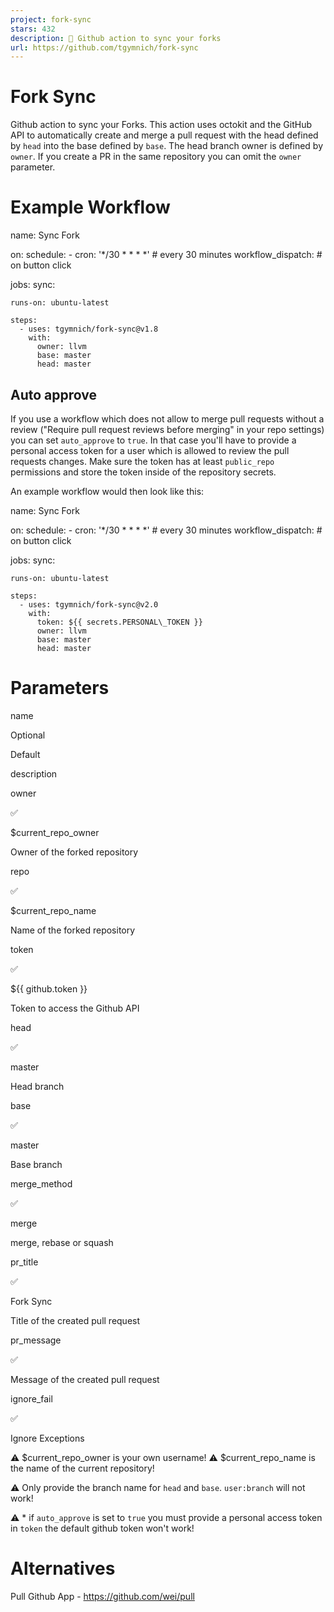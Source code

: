 ```yaml
---
project: fork-sync
stars: 432
description: 🔄 Github action to sync your forks
url: https://github.com/tgymnich/fork-sync
---
```


Fork Sync
=========

Github action to sync your Forks. This action uses octokit and the GitHub API to automatically create and merge a pull request with the head defined by `head` into the base defined by `base`. The head branch owner is defined by `owner`. If you create a PR in the same repository you can omit the `owner` parameter.

Example Workflow
================

name: Sync Fork

on:
  schedule:
    - cron: '\*/30 \* \* \* \*' # every 30 minutes
  workflow\_dispatch: # on button click

jobs:
  sync:

    runs-on: ubuntu-latest

    steps:
      - uses: tgymnich/fork-sync@v1.8
        with:
          owner: llvm
          base: master
          head: master

Auto approve
------------

If you use a workflow which does not allow to merge pull requests without a review ("Require pull request reviews before merging" in your repo settings) you can set `auto_approve` to `true`. In that case you'll have to provide a personal access token for a user which is allowed to review the pull requests changes. Make sure the token has at least `public_repo` permissions and store the token inside of the repository secrets.

An example workflow would then look like this:

name: Sync Fork

on:
  schedule:
    - cron: '\*/30 \* \* \* \*' # every 30 minutes
  workflow\_dispatch: # on button click

jobs:
  sync:

    runs-on: ubuntu-latest

    steps:
      - uses: tgymnich/fork-sync@v2.0
        with:
          token: ${{ secrets.PERSONAL\_TOKEN }}
          owner: llvm
          base: master
          head: master

Parameters
==========

name

Optional

Default

description

owner

✅

$current\_repo\_owner

Owner of the forked repository

repo

✅

$current\_repo\_name

Name of the forked repository

token

✅

${{ github.token }}

Token to access the Github API

head

✅

master

Head branch

base

✅

master

Base branch

merge\_method

✅

merge

merge, rebase or squash

pr\_title

✅

Fork Sync

Title of the created pull request

pr\_message

✅

Message of the created pull request

ignore\_fail

✅

Ignore Exceptions

⚠️ $current\_repo\_owner is your own username! ⚠️ $current\_repo\_name is the name of the current repository!

⚠️ Only provide the branch name for `head` and `base`. `user:branch` will not work!

⚠️ \* if `auto_approve` is set to `true` you must provide a personal access token in `token` the default github token won't work!

Alternatives
============

Pull Github App - https://github.com/wei/pull
